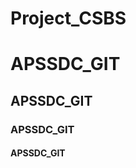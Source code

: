# Project_CSBS


<h1> APSSDC_GIT </h1>
<h2> APSSDC_GIT </h2>
<h3> APSSDC_GIT </h3>
<h4> APSSDC_GIT </h4>
